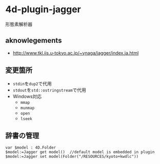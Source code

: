 # 4d-plugin-jagger
形態素解析器

## aknowlegements

* http://www.tkl.iis.u-tokyo.ac.jp/~ynaga/jagger/index.ja.html

## 変更箇所

* `stdin`を`dup2`で代用
* `stdout`を`std::ostringstream`で代用
* Windows対応
  * `mmap`
  * `munmap`
  * `open`
  * `lseek`

## 辞書の管理

```4d
var $model : 4D.Folder
$model:=Jagger get model()  //default model is embedded in plugin
$model:=Jagger set model(Folder("/RESOURCES/kyoto+kwdlc"))
```
